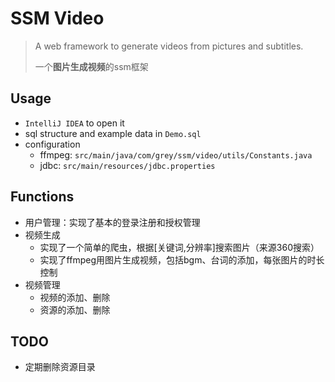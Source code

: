 # SSM Video
> A web framework to generate videos from pictures and subtitles.
> 
>一个**图片生成视频**的ssm框架

## Usage
 - `IntelliJ IDEA` to open it
 - sql structure and example data in `Demo.sql`
 - configuration
    - ffmpeg: `src/main/java/com/grey/ssm/video/utils/Constants.java`
    - jdbc: `src/main/resources/jdbc.properties`
## Functions
- 用户管理：实现了基本的登录注册和授权管理
- 视频生成
    - 实现了一个简单的爬虫，根据[关键词,分辨率]搜索图片（来源360搜索）
    - 实现了ffmpeg用图片生成视频，包括bgm、台词的添加，每张图片的时长控制
 - 视频管理
    - 视频的添加、删除
    - 资源的添加、删除 


## TODO
- 定期删除资源目录 

